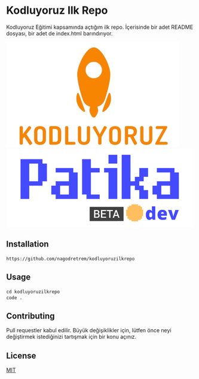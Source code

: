 # Kodluyoruz Ilk Repo

Kodluyoruz Eğitimi kapsamında açtığım ilk repo. İçerisinde bir adet README dosyası, bir adet de index.html barındırıyor.

![Kodluyoruz.org](https://github.com/nagodretrem/kodluyoruzilkrepo/blob/main/img/kodluyoruz.jpg)
![Patika.dev](https://github.com/nagodretrem/kodluyoruzilkrepo/blob/main/img/patikaLogo.png)

## Installation

```
https://github.com/nagodretrem/kodluyoruzilkrepo
```

## Usage

```
cd kodluyoruzilkrepo
code .
```

## Contributing
Pull requestler kabul edilir. Büyük değişiklikler için, lütfen önce neyi değiştirmek istediğinizi tartışmak için bir konu açınız.

## License
[MIT](https://choosealicense.com/licenses/mit/)